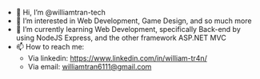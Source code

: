 - 👋 Hi, I’m @williamtran-tech
- 👀 I’m interested in Web Development, Game Design, and so much more
- 🌱 I’m currently learning Web Development, specifically Back-end by using NodeJS Express, and the other framework ASP.NET MVC
- 📫 How to reach me:
    + Via linkedin: https://www.linkedin.com/in/william-tr4n/
    + Via email: williamtran6111@gmail.com

<!---
williamtran-tech/williamtran-tech is a ✨ special ✨ repository because its `README.md` (this file) appears on your GitHub profile.
You can click the Preview link to take a look at your changes.
--->
